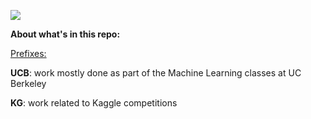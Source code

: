 ![](https://eugene-kaspersky-wpengine.netdna-ssl.com/files/2016/09/machine-learning-robots-dilbert.gif)

**About what's in this repo:**

<u>Prefixes:</u>

**UCB**: work mostly done as part of the Machine Learning classes at UC Berkeley

**KG**: work related to Kaggle competitions
